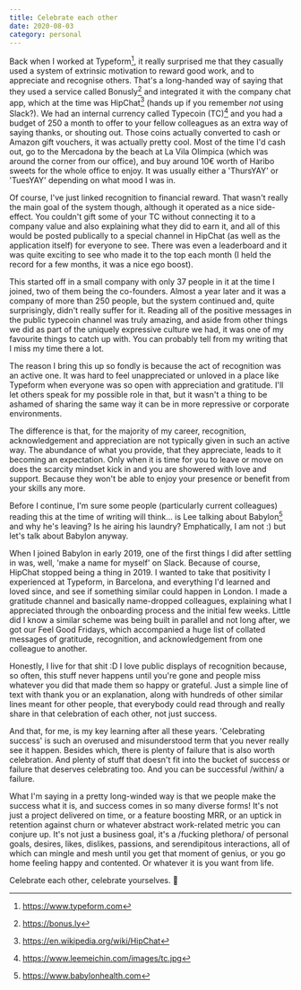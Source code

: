 ```yaml
---
title: Celebrate each other
date: 2020-08-03
category: personal
---
```


Back when I worked at Typeform[^1], it really surprised me that they casually used a system of extrinsic motivation to reward good work, and to appreciate and recognise others. That's a long-handed way of saying that they used a service called Bonusly[^2] and integrated it with the company chat app, which at the time was HipChat[^3] (hands up if you remember _not_ using Slack?). We had an internal currency called Typecoin (TC)[^4] and you had a budget of 250 a month to offer to your fellow colleagues as an extra way of saying thanks, or shouting out. Those coins actually converted to cash or Amazon gift vouchers, it was actually pretty cool. Most of the time I'd cash out, go to the Mercadona by the beach at La Vila Olimpica (which was around the corner from our office), and buy around 10€ worth of Haribo sweets for the whole office to enjoy. It was usually either a 'ThursYAY' or 'TuesYAY' depending on what mood I was in.

Of course, I've just linked recognition to financial reward. That wasn't really the main goal of the system though, although it operated as a nice side-effect. You couldn't gift some of your TC without connecting it to a company value and also explaining what they did to earn it, and all of this would be posted publically to a special channel in HipChat (as well as the application itself) for everyone to see. There was even a leaderboard and it was quite exciting to see who made it to the top each month (I held the record for a few months, it was a nice ego boost).

This started off in a small company with only 37 people in it at the time I joined, two of them being the co-founders. Almost a year later and it was a company of more than 250 people, but the system continued and, quite surprisingly, didn't really suffer for it. Reading all of the positive messages in the public typecoin channel was truly amazing, and aside from other things we did as part of the uniquely expressive culture we had, it was one of my favourite things to catch up with. You can probably tell from my writing that I miss my time there a lot.

The reason I bring this up so fondly is because the act of recognition was an active one. It was hard to feel unappreciated or unloved in a place like Typeform when everyone was so open with appreciation and gratitude. I'll let others speak for my possible role in that, but it wasn't a thing to be ashamed of sharing the same way it can be in more repressive or corporate environments.

The difference is that, for the majority of my career, recognition, acknowledgement and appreciation are not typically given in such an active way. The abundance of what you provide, that they appreciate, leads to it becoming an expectation. Only when it is time for you to leave or move on does the scarcity mindset kick in and you are showered with love and support. Because they won't be able to enjoy your presence or benefit from your skills any more.

Before I continue, I'm sure some people (particularly current colleagues) reading this at the time of writing will think... is Lee talking about Babylon[^5] and why he's leaving? Is he airing his laundry? Emphatically, I am not :) but let's talk about Babylon anyway.

When I joined Babylon in early 2019, one of the first things I did after settling in was, well, 'make a name for myself' on Slack. Because of course, HipChat stopped being a thing in 2019. I wanted to take that positivity I experienced at Typeform, in Barcelona, and everything I'd learned and loved since, and see if something similar could happen in London. I made a gratitude channel and basically name-dropped colleagues, explaining what I appreciated through the onboarding process and the initial few weeks. Little did I know a similar scheme was being built in parallel and not long after, we got our Feel Good Fridays, which accompanied a huge list of collated messages of gratitude, recognition, and acknowledgement from one colleague to another.

Honestly, I live for that shit :D I love public displays of recognition because, so often, this stuff never happens until you're gone and people miss whatever you did that made them so happy or grateful. Just a simple line of text with thank you or an explanation, along with hundreds of other similar lines meant for other people, that everybody could read through and really share in that celebration of each other, not just success.

And that, for me, is my key learning after all these years. 'Celebrating success' is such an overused and misunderstood term that you never really see it happen. Besides which, there is plenty of failure that is also worth celebration. And plenty of stuff that doesn't fit into the bucket of success or failure that deserves celebrating too. And you can be successful /within/ a failure.

What I'm saying in a pretty long-winded way is that we people make the success what it is, and success comes in so many diverse forms! It's not just a project delivered on time, or a feature boosting MRR, or an uptick in retention against churn or whatever abstract work-related metric you can conjure up. It's not just a business goal, it's a /fucking plethora/ of personal goals, desires, likes, dislikes, passions, and serendipitous interactions, all of which can mingle and mesh until you get that moment of genius, or you go home feeling happy and contented. Or whatever it is you want from life.

Celebrate each other, celebrate yourselves. 🥳

[^1]: https://www.typeform.com
[^2]: https://bonus.ly
[^3]: https://en.wikipedia.org/wiki/HipChat
[^4]: https://www.leemeichin.com/images/tc.jpg
[^5]: https://www.babylonhealth.com
